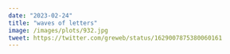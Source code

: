 ```yaml
---
date: "2023-02-24"
title: "waves of letters"
image: /images/plots/932.jpg
tweet: https://twitter.com/greweb/status/1629007875380060161
---
```




